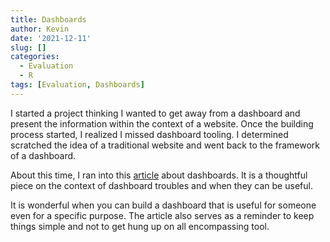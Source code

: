 ```yaml
---
title: Dashboards
author: Kevin
date: '2021-12-11'
slug: []
categories:
  - Evaluation
  - R
tags: [Evaluation, Dashboards]
---
```


I started a project thinking I wanted to get away from a dashboard and present the information within the context of a website. Once the building process started, I realized I missed dashboard tooling. I determined scratched the idea of a traditional website and went back to the framework of a dashboard.

About this time, I ran into this [article](https://counting.substack.com/p/views-on-dashboards-being-answers?utm_campaign=post&utm_medium=email) about dashboards. It is a thoughtful piece on the context of dashboard troubles and when they can be useful.

It is wonderful when you can build a dashboard that is useful for someone even for a specific purpose. The article also serves as a reminder to keep things simple and not to get hung up on all encompassing tool.
